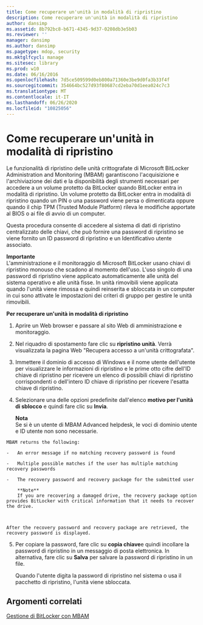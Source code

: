 ```yaml
---
title: Come recuperare un'unità in modalità di ripristino
description: Come recuperare un'unità in modalità di ripristino
author: dansimp
ms.assetid: 8b792bc8-b671-4345-9d37-0208db3e5b03
ms.reviewer: ''
manager: dansimp
ms.author: dansimp
ms.pagetype: mdop, security
ms.mktglfcycl: manage
ms.sitesec: library
ms.prod: w10
ms.date: 06/16/2016
ms.openlocfilehash: 7d5ce509599d0eb800a71360e3be9d0fa3b33f4f
ms.sourcegitcommit: 354664bc527d93f80687cd2eba70d1eea024c7c3
ms.translationtype: MT
ms.contentlocale: it-IT
ms.lasthandoff: 06/26/2020
ms.locfileid: "10825056"
---
```

# Come recuperare un'unità in modalità di ripristino


Le funzionalità di ripristino delle unità crittografate di Microsoft BitLocker Administration and Monitoring (MBAM) garantiscono l'acquisizione e l'archiviazione dei dati e la disponibilità degli strumenti necessari per accedere a un volume protetto da BitLocker quando BitLocker entra in modalità di ripristino. Un volume protetto da BitLocker entra in modalità di ripristino quando un PIN o una password viene persa o dimenticata oppure quando il chip TPM (Trusted Module Platform) rileva le modifiche apportate al BIOS o ai file di avvio di un computer.

Questa procedura consente di accedere al sistema di dati di ripristino centralizzato delle chiavi, che può fornire una password di ripristino se viene fornito un ID password di ripristino e un Identificativo utente associato.

**Importante**  
L'amministrazione e il monitoraggio di Microsoft BitLocker usano chiavi di ripristino monouso che scadono al momento dell'uso. L'uso singolo di una password di ripristino viene applicato automaticamente alle unità del sistema operativo e alle unità fisse. In unità rimovibili viene applicata quando l'unità viene rimossa e quindi reinserita e sbloccata in un computer in cui sono attivate le impostazioni dei criteri di gruppo per gestire le unità rimovibili.



**Per recuperare un'unità in modalità di ripristino**

1.  Aprire un Web browser e passare al sito Web di amministrazione e monitoraggio.

2.  Nel riquadro di spostamento fare clic su **ripristino unità**. Verrà visualizzata la pagina Web "Recupera accesso a un'unità crittografata".

3.  Immettere il dominio di accesso di Windows e il nome utente dell'utente per visualizzare le informazioni di ripristino e le prime otto cifre dell'ID chiave di ripristino per ricevere un elenco di possibili chiavi di ripristino corrispondenti o dell'intero ID chiave di ripristino per ricevere l'esatta chiave di ripristino.

4.  Selezionare una delle opzioni predefinite dall'elenco **motivo per l'unità di sblocco** e quindi fare clic su **Invia**.

    **Nota**  
    Se si è un utente di MBAM Advanced helpdesk, le voci di dominio utente e ID utente non sono necessarie.



~~~
MBAM returns the following:

-   An error message if no matching recovery password is found

-   Multiple possible matches if the user has multiple matching recovery passwords

-   The recovery password and recovery package for the submitted user

    **Note**  
    If you are recovering a damaged drive, the recovery package option provides BitLocker with critical information that it needs to recover the drive.



After the recovery password and recovery package are retrieved, the recovery password is displayed.
~~~

5. Per copiare la password, fare clic su **copia chiave**e quindi incollare la password di ripristino in un messaggio di posta elettronica. In alternativa, fare clic su **Salva** per salvare la password di ripristino in un file.

   Quando l'utente digita la password di ripristino nel sistema o usa il pacchetto di ripristino, l'unità viene sbloccata.

## Argomenti correlati


[Gestione di BitLocker con MBAM](performing-bitlocker-management-with-mbam-mbam-2.md)









